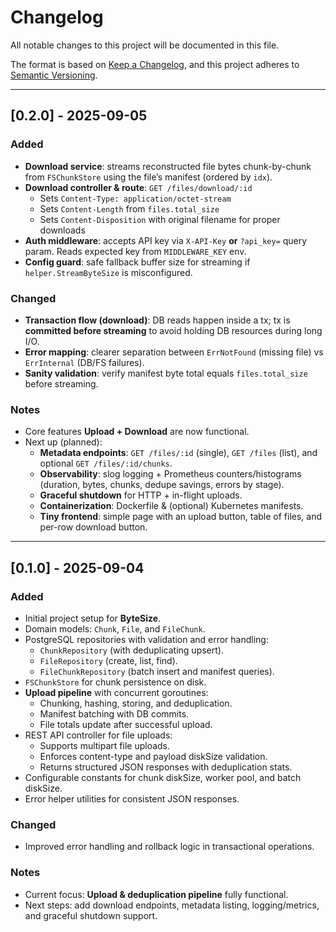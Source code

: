 # Changelog

All notable changes to this project will be documented in this file.

The format is based on [Keep a Changelog](https://keepachangelog.com/en/1.1.0/),
and this project adheres to [Semantic Versioning](https://semver.org/).

---

## [0.2.0] - 2025-09-05
### Added
- **Download service**: streams reconstructed file bytes chunk-by-chunk from `FSChunkStore` using the file’s manifest (ordered by `idx`).
- **Download controller & route**: `GET /files/download/:id`
  - Sets `Content-Type: application/octet-stream`
  - Sets `Content-Length` from `files.total_size`
  - Sets `Content-Disposition` with original filename for proper downloads
- **Auth middleware**: accepts API key via `X-API-Key` **or** `?api_key=` query param. Reads expected key from `MIDDLEWARE_KEY` env.
- **Config guard**: safe fallback buffer size for streaming if `helper.StreamByteSize` is misconfigured.

### Changed
- **Transaction flow (download)**: DB reads happen inside a tx; tx is **committed before streaming** to avoid holding DB resources during long I/O.
- **Error mapping**: clearer separation between `ErrNotFound` (missing file) vs `ErrInternal` (DB/FS failures).
- **Sanity validation**: verify manifest byte total equals `files.total_size` before streaming.

### Notes
- Core features **Upload + Download** are now functional.
- Next up (planned):
  - **Metadata endpoints**: `GET /files/:id` (single), `GET /files` (list), and optional `GET /files/:id/chunks`.
  - **Observability**: slog logging + Prometheus counters/histograms (duration, bytes, chunks, dedupe savings, errors by stage).
  - **Graceful shutdown** for HTTP + in-flight uploads.
  - **Containerization**: Dockerfile & (optional) Kubernetes manifests.
  - **Tiny frontend**: simple page with an upload button, table of files, and per-row download button.

---

## [0.1.0] - 2025-09-04
### Added
- Initial project setup for **ByteSize**.
- Domain models: `Chunk`, `File`, and `FileChunk`.
- PostgreSQL repositories with validation and error handling:
  - `ChunkRepository` (with deduplicating upsert).
  - `FileRepository` (create, list, find).
  - `FileChunkRepository` (batch insert and manifest queries).
- `FSChunkStore` for chunk persistence on disk.
- **Upload pipeline** with concurrent goroutines:
  - Chunking, hashing, storing, and deduplication.
  - Manifest batching with DB commits.
  - File totals update after successful upload.
- REST API controller for file uploads:
  - Supports multipart file uploads.
  - Enforces content-type and payload diskSize validation.
  - Returns structured JSON responses with deduplication stats.
- Configurable constants for chunk diskSize, worker pool, and batch diskSize.
- Error helper utilities for consistent JSON responses.

### Changed
- Improved error handling and rollback logic in transactional operations.

### Notes
- Current focus: **Upload & deduplication pipeline** fully functional.
- Next steps: add download endpoints, metadata listing, logging/metrics, and graceful shutdown support.
